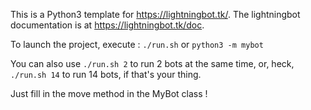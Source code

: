 This is a Python3 template for https://lightningbot.tk/.
The lightningbot documentation is at https://lightningbot.tk/doc.

To launch the project, execute :
```./run.sh``` or ```python3 -m mybot```

You can also use
```./run.sh 2```
to run 2 bots at the same time, or, heck,
```./run.sh 14```
to run 14 bots, if that's your thing.

Just fill in the move method in the MyBot class !

